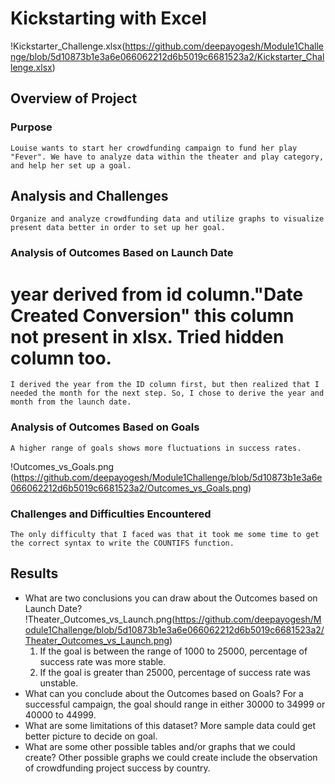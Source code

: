 # Kickstarting with Excel
!Kickstarter_Challenge.xlsx(https://github.com/deepayogesh/Module1Challenge/blob/5d10873b1e3a6e066062212d6b5019c6681523a2/Kickstarter_Challenge.xlsx)
## Overview of Project

### Purpose
	Louise wants to start her crowdfunding campaign to fund her play "Fever". We have to analyze data within the theater and play category, and help her set up a goal. 
## Analysis and Challenges
	Organize and analyze crowdfunding data and utilize graphs to visualize present data better in order to set up her goal.  
### Analysis of Outcomes Based on Launch Date
# year derived from id column."Date Created Conversion" this column not present in xlsx. Tried hidden column too.

	I derived the year from the ID column first, but then realized that I needed the month for the next step. So, I chose to derive the year and month from the launch date. 

### Analysis of Outcomes Based on Goals
	A higher range of goals shows more fluctuations in success rates. 
!Outcomes_vs_Goals.png (https://github.com/deepayogesh/Module1Challenge/blob/5d10873b1e3a6e066062212d6b5019c6681523a2/Outcomes_vs_Goals.png) 
### Challenges and Difficulties Encountered
	The only difficulty that I faced was that it took me some time to get the correct syntax to write the COUNTIFS function.

## Results

- What are two conclusions you can draw about the Outcomes based on Launch Date?
!Theater_Outcomes_vs_Launch.png(https://github.com/deepayogesh/Module1Challenge/blob/5d10873b1e3a6e066062212d6b5019c6681523a2/Theater_Outcomes_vs_Launch.png)
	1. If the goal is between the range of 1000 to 25000, percentage of success rate was more stable.
	2. If the goal is greater than 25000, percentage of success rate was unstable.
- What can you conclude about the Outcomes based on Goals?
	For a successful campaign, the goal should range in either 30000 to 34999 or 40000 to 44999. 
- What are some limitations of this dataset?
	More sample data could get better picture to decide on goal.
- What are some other possible tables and/or graphs that we could create?
	Other possible graphs we could create include the observation of crowdfunding project success by country.

